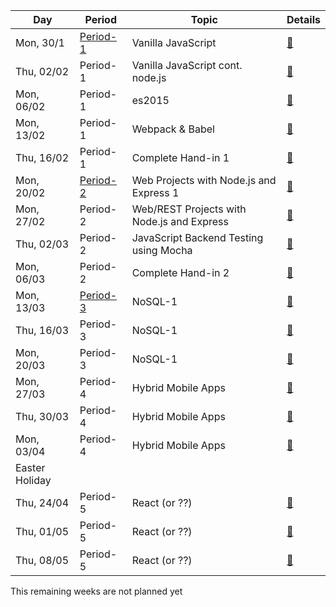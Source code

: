 Day | Period | Topic | Details
--- | ---    | ---   | ---  
Mon, 30/1 |  [Period- 1](period-1.md) | Vanilla JavaScript | [&#128279;](period-1.md/#30-01-monday) | 
Thu, 02/02 |  Period-1 | Vanilla JavaScript cont. node.js |[ &#128279;](period-1.md/#02-02-thursday) | 
Mon, 06/02 |  Period-1 | es2015| [ &#128279;](period-1.md/#06-02-monday)| 
Mon, 13/02 |  Period-1 | Webpack & Babel|  [&#128279;](period-1.md/#13-02-monday) | 
Thu, 16/02 |  Period-1 | Complete Hand-in 1| [ &#128279;](period-1.md/#16-02-thuersday) | 
Mon, 20/02 | [Period-2](period-2.md) | Web Projects with Node.js and Express 1 | [ &#128279;](period-2.md/#20-02-monday) | 
Mon, 27/02 |  Period-2 | Web/REST Projects with Node.js and Express | [ &#128279;](period-2.md/#27-02-monday) | 
Thu, 02/03 |  Period-2 | JavaScript Backend Testing using Mocha| [ &#128279;](period-2.md/#02-03-thuersday) | 
Mon, 06/03 |  Period-2 | Complete Hand-in 2| [ &#128279;](period-2.md/#06-03-mon) | 
Mon, 13/03 |  [Period-3](period-3.md) | NoSQL-1 | [ &#128279;](period-3.md/#13-03-monday) | 
Thu, 16/03 |  Period-3 | NoSQL-1 | [ &#128279;](period-3.md/#16-03-thursday) |
Mon, 20/03 |  Period-3 | NoSQL-1 | [ &#128279;](period-3.md/#20-03-monday) |
Mon, 27/03 |  Period-4 | Hybrid Mobile Apps  | [ &#128279;](#) |
Thu, 30/03 |  Period-4 | Hybrid Mobile Apps  | [ &#128279;](#) |
Mon, 03/04 |  Period-4 | Hybrid Mobile Apps  | [ &#128279;](#) | 
  |  Easter Holiday| |  |
Thu, 24/04 |  Period-5 | React (or ??)  | [ &#128279;](#) |  
Thu, 01/05 |  Period-5 | React (or ??)  | [ &#128279;](#) |  
Thu, 08/05 |  Period-5 | React (or ??)  | [ &#128279;](#) |  
This remaining weeks are not planned yet
